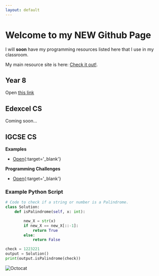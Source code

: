 ```yaml
---
layout: default
---
```


# Welcome to my NEW Github Page

I will **soon** have my programming resources listed here that I use in my classroom.

My main resource site is here: [Check it out!](https://mrteasdale.com).

## Year 8
Open [this link](./year8.md)

## Edexcel CS
Coming soon...

## IGCSE CS
**Examples**
  - [Open](https://replit.com/@MrTeasdaleCS/How-to-code-in-Python-Examples){:target='_blank'}

**Programming Challenges**
  - [Open](https://replit.com/@MrTeasdaleCS/Programming-Challenges){:target='_blank'}


### Example Python Script

```python
# Code to check if a string or number is a Palindrome.
class Solution:
    def isPalindrome(self, x: int):

        new_X = str(x)
        if new_X == new_X[::-1]:
            return True
        else:
            return False

check = 1223221
output = Solution()
print(output.isPalindrome(check))
```

![Octocat](https://github.githubassets.com/images/icons/emoji/octocat.png)
